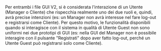 Per entrambi i file GUI V2, si è considerata l'interazione di un Utente (Manager o Cliente) che rispecchia realmente uno dei due ruoli e, quindi, avrà precise intenzioni (es: un Manager non avrà interesse nel fare log-out e registrarsi come Cliente). Per questo motivo, le funzionalità disponibili quando si interagisce con il sistema in qualità di Utente Guest non sono uniformi nei due prototipi di GUI (es: nella GUI del Manager non è possibile interagire con il pulsante "Registrati" dopo aver fatto log-out, perché un Utente Guest può registrarsi solo come Cliente).